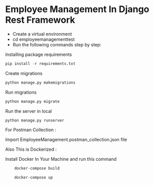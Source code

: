 # Employee Management  In Django Rest Framework


- Create a virtual environment
- cd employeemanagementtest 
- Run the following commands step by step:

Installing package requirements
```python
pip install -r requirements.txt
```

Create migrations
```python
python manage.py makemigrations
```

Run migrations
```python
python manage.py migrate
```

Run the server in local
```python
python manage.py runserver
```

For Postman Collection :  

Import EmployeeManagement.postman_collection.json file

Also This is Dockerized :

Install Docker In Your Machine and run this command 

```python
    docker-compose build
```

```python
    docker-compose up
```


